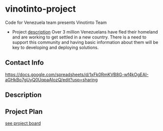 # vinotinto-project
Code for Venezuela team presents Vinotinto Team

- Project [description](https://github.com/code-for-venezuela/2019-april-codeathon/tree/master/challenges/NXT-DIA)
   Over 3 million Venezuelans have fled their homeland and are working to get settled in a new country. There is a need to support this community and having basic information about them will be key to developing and deploying solutions.

## Contact Info
https://docs.google.com/spreadsheets/d/1xFk0RmKVB8G-wf4kOgEAI-aGHkBo7gUyQ0UqpaAIozQ/edit?usp=sharing

## Description

## Project Plan

[see project board](https://github.com/wenlock/vinotinto-project/projects/1)
